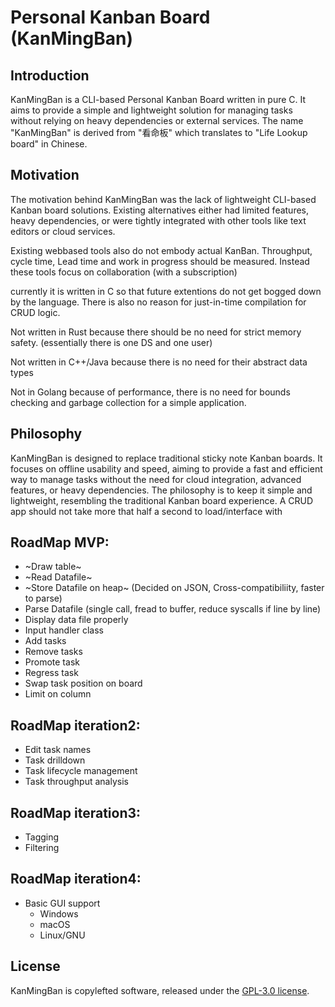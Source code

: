 # Personal Kanban Board (KanMingBan)

## Introduction

KanMingBan is a CLI-based Personal Kanban Board written in pure C. It aims to provide a simple and lightweight solution for managing tasks without relying on heavy dependencies or external services. The name "KanMingBan" is derived from "看命板" which translates to "Life Lookup board" in Chinese.

## Motivation

The motivation behind KanMingBan was the lack of lightweight CLI-based Kanban board solutions. Existing alternatives either had limited features, heavy dependencies, or were tightly integrated with other tools like text editors or cloud services.

Existing webbased tools also do not embody actual KanBan. Throughput, cycle time, Lead time and work in progress should be measured. Instead these tools focus on collaboration (with a subscription)

currently it is written in C so that future extentions do not get bogged down by the language. There is also no reason for just-in-time compilation for CRUD logic.

Not written in Rust because there should be no need for strict memory safety. (essentially there is one DS and one user)

Not written in C++/Java because there is no need for their abstract data types

Not in Golang because of performance, there is no need for bounds checking and garbage collection for a simple application. 

## Philosophy

KanMingBan is designed to replace traditional sticky note Kanban boards. It focuses on offline usability and speed, aiming to provide a fast and efficient way to manage tasks without the need for cloud integration, advanced features, or heavy dependencies. The philosophy is to keep it simple and lightweight, resembling the traditional Kanban board experience. A CRUD app should not take more that half a second to load/interface with

## RoadMap MVP:
- ~Draw table~
- ~Read Datafile~
- ~Store Datafile on heap~ (Decided on JSON, Cross-compatibiliity, faster to parse)
- Parse Datafile (single call, fread to buffer, reduce syscalls if line by line)
- Display data file properly
- Input handler class
- Add tasks
- Remove tasks
- Promote task
- Regress task
- Swap task position on board
- Limit on column
  
## RoadMap iteration2:
- Edit task names
- Task drilldown
- Task lifecycle management
- Task throughput analysis

## RoadMap iteration3:
- Tagging
- Filtering
  
## RoadMap iteration4:
- Basic GUI support
  - Windows
  - macOS
  - Linux/GNU


## License

KanMingBan is copylefted software, released under the [GPL-3.0 license](https://www.gnu.org/licenses/gpl-3.0.en.html).
